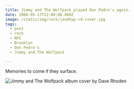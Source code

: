 ```yaml
---
title: Jimmy and The Wolfpack played Don Pedro's again.
date: 2008-05-17T22:00:00.000Z
image: /static/img/rock/jandtwp-cd-cover.jpg
tags:
  - post
  - rock
  - NYC
  - Brooklyn
  - Don Pedro's
  - Jimmy and The Wolfpack

---
```


Memories to come if they surface.

![Jimmy and The Wolfpack album cover by Dave Rhoden](/static/img/rock/jandtwp-cd-cover.jpg)